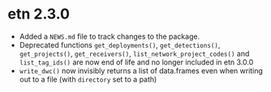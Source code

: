 # etn 2.3.0

* Added a `NEWS.md` file to track changes to the package.
* Deprecated functions `get_deployments()`, `get_detections()`, `get_projects()`, `get_receivers()`, `list_network_project_codes()` and `list_tag_ids()` are now end of life and no longer included in etn 3.0.0
* `write_dwc()` now invisibly returns a list of data.frames even when writing out to a file (with `directory` set to a path)

